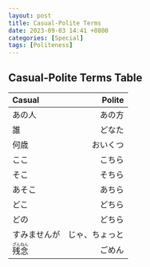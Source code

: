```yaml
---
layout: post
title: Casual-Polite Terms
date: 2023-09-03 14:41 +0800
categories: [Special]
tags: [Politeness]
---
```


## Casual-Polite Terms Table

| Casual | Polite |
|:--|--:|
| あの人| あの方 |
| 誰 | どなた |
| 何歳 | おいくつ |
| ここ | こちら |
| そこ | そちら |
| あそこ | あちら |
| どこ | どちら |
| どの | どちら |
| すみませんが | じゃ、ちょっと |
| <ruby>残<rt>ざん</rt>念<rt>ねん</rt></ruby> | ごめん |
